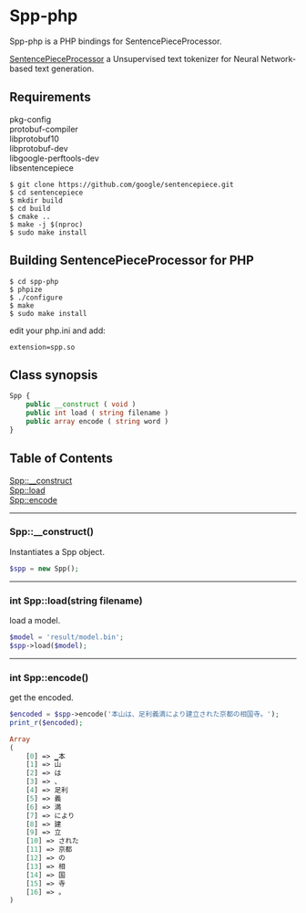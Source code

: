 # Spp-php

Spp-php is a PHP bindings for SentencePieceProcessor.

[SentencePieceProcessor](https://github.com/google/sentencepiece) a Unsupervised text tokenizer for Neural Network-based text generation.

## Requirements

pkg-config  
protobuf-compiler  
libprotobuf10  
libprotobuf-dev  
libgoogle-perftools-dev  
libsentencepiece  

```
$ git clone https://github.com/google/sentencepiece.git
$ cd sentencepiece
$ mkdir build
$ cd build
$ cmake ..
$ make -j $(nproc)
$ sudo make install
```

## Building SentencePieceProcessor for PHP

```
$ cd spp-php
$ phpize
$ ./configure
$ make
$ sudo make install
```

edit your php.ini and add:

```
extension=spp.so
```

## Class synopsis

```php
Spp {
    public __construct ( void )
    public int load ( string filename )
    public array encode ( string word )
}
```

## Table of Contents

[Spp::__construct](#__construct)  
[Spp::load](#load)  
[Spp::encode](#encode)  

-----

### <a name="__construct">Spp::__construct()

Instantiates a Spp object.

```php
$spp = new Spp();
```

-----

### <a name="load">int Spp::load(string filename)

load a model.

```php
$model = 'result/model.bin';
$spp->load($model);
```

-----

### <a name="encode">int Spp::encode()

get the encoded.

```php
$encoded = $spp->encode('本山は、足利義満により建立された京都の相国寺。');
print_r($encoded);
```

```php
Array
(
    [0] => ▁本
    [1] => 山
    [2] => は
    [3] => 、
    [4] => 足利
    [5] => 義
    [6] => 満
    [7] => により
    [8] => 建
    [9] => 立
    [10] => された
    [11] => 京都
    [12] => の
    [13] => 相
    [14] => 国
    [15] => 寺
    [16] => 。
)
```
